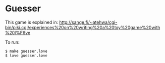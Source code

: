 Guesser
=======

This game is explained in:
http://sange.fi/~atehwa/cgi-bin/piki.cgi/experiences%20on%20writing%20a%20toy%20game%20with%20l%F6ve

To run:

```
$ make guesser.love
$ love guesser.love
```

